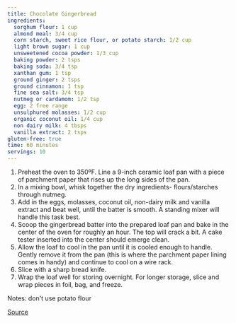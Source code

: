 ```yaml
---
title: Chocolate Gingerbread
ingredients:
  sorghum flour: 1 cup
  almond meal: 3/4 cup
  corn starch, sweet rice flour, or potato starch: 1/2 cup
  light brown sugar: 1 cup
  unsweetened cocoa powder: 1/3 cup
  baking powder: 2 tsps
  baking soda: 3/4 tsp
  xanthan gum: 1 tsp
  ground ginger: 2 tsps
  ground cinnamon: 1 tsp
  fine sea salt: 3/4 tsp
  nutmeg or cardamom: 1/2 tsp
  egg: 2 free range
  unsulphured molasses: 1/2 cup
  organic coconut oil: 1/4 cup
  non dairy milk: 4 tbsps
  vanilla extract: 2 tsps
gluten-free: true
time: 60 minutes
servings: 10
---
```


1. Preheat the oven to 350ºF. Line a 9-inch ceramic loaf pan with a piece of parchment paper that rises up the long sides of the pan.
2. In a mixing bowl, whisk together the dry ingredients- flours/starches through nutmeg.
3. Add in the eggs, molasses, coconut oil, non-dairy milk and vanilla extract and beat well, until the batter is smooth. A standing mixer will handle this task best. 
4. Scoop the gingerbread batter into the prepared loaf pan and bake in the center of the oven for roughly an hour. The top will crack a bit. A cake tester inserted into the center should emerge clean.
5. Allow the loaf to cool in the pan until it is cooled enough to handle. Gently remove it from the pan (this is where the parchment paper lining comes in handy) and continue to cool on a wire rack.
6. Slice with a sharp bread knife.
7. Wrap the loaf well for storing overnight. For longer storage, slice and wrap pieces in foil, bag, and freeze.

Notes: don't use potato flour

[Source](http://www.yummly.com/recipe/external/Karina_s-Gluten-Free-Chocolate-Gingerbread-577104)

